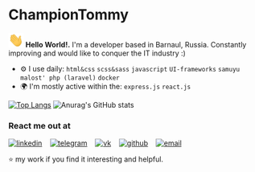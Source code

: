 # ChampionTommy

<img src="https://github.com/ABSphreak/ABSphreak/blob/master/gifs/Hi.gif" width="30px"> **Hello World!.** I'm a developer based in Barnaul, Russia. Constantly improving and would like to conquer the IT industry :)
<br/>

- ⚙️ I use daily: `html&css` `scss&sass` `javascript` `UI-frameworks` `samuyu malost' php (laravel)` `docker`
- 🌍 I'm mostly active within the: `express.js` `react.js`

  
[![Top Langs](https://github-readme-stats.vercel.app/api/top-langs/?username=ChampionTommy&hide_langs_below=1)](https://github.com/anuraghazra/github-readme-stats)
![Anurag's GitHub stats](https://github-readme-stats.vercel.app/api?username=ChampionTommy&hide=contribs,prs)

### React me out at
 [![linkedin](https://user-images.githubusercontent.com/25087769/87172072-530a5080-c2dc-11ea-8e2c-8ee4dbf3394b.png)](#) &nbsp;&nbsp;
 [![telegram](https://user-images.githubusercontent.com/79994252/150616122-f30e32b4-8aa1-43ca-ae87-91ab01fbb543.png)](https://t.me/terronex) &nbsp;&nbsp;
 [![vk](https://user-images.githubusercontent.com/79994252/150616250-e40df6f4-888e-4a2d-b7f9-f5f0e7813d62.svg)](https://vk.com/terronex) &nbsp;&nbsp;
 [![github](https://user-images.githubusercontent.com/25087769/87176037-2c4f1880-c2e2-11ea-8a13-41c90b711b9f.png)](https://github.com/ChampionTommy) &nbsp;&nbsp;
 [![email](https://user-images.githubusercontent.com/25087769/87174308-a4680f00-c2df-11ea-90b0-5fa1fa76d2f1.png)](mailto:terronex@icloud.com)



⭐ my work if you find it interesting and helpful.

